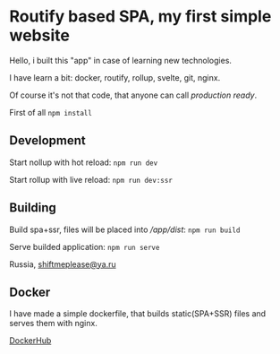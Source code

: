 # Routify based SPA, my first simple website

Hello, i built this "app" in case of learning new technologies.

I have learn a bit: docker, routify, rollup, svelte, git, nginx.

Of course it's not that code, that anyone can call _production ready_.


First of all `npm install`

## Development
Start nollup with hot reload: `npm run dev`

Start rollup with live reload: `npm run dev:ssr`

## Building
Build spa+ssr, files will be placed into _/app/dist_: `npm run build`

Serve builded application: `npm run serve`

Russia, shiftmeplease@ya.ru

## Docker
I have made a simple dockerfile, that builds static(SPA+SSR) files and serves them with nginx.

[DockerHub](https://hub.docker.com/repository/docker/shiftmeplease/svelte_routify)